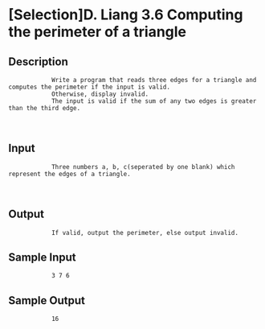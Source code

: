 # [Selection]D. Liang 3.6 Computing the perimeter of a triangle

## Description
				Write a program that reads three edges for a triangle and computes the perimeter if the input is valid. 
				Otherwise, display invalid. 
				The input is valid if the sum of any two edges is greater than the third edge.
 
## Input
				Three numbers a, b, c(seperated by one blank) which represent the edges of a triangle.
 
## Output
				If valid, output the perimeter, else output invalid.

## Sample Input
				3 7 6 

## Sample Output
				16
 